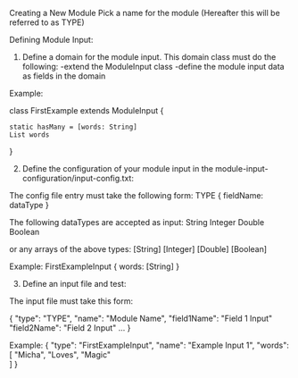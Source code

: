 Creating a New Module
Pick a name for the module (Hereafter this will be referred to as TYPE)

Defining Module Input:
1. Define a domain for the module input. This domain class must do the following:
-extend the ModuleInput class
-define the module input data as fields in the domain

Example:

class FirstExample extends ModuleInput {

    static hasMany = [words: String]
    List words
}

2. Define the configuration of your module input in the module-input-configuration/input-config.txt:

The config file entry must take the following form:
TYPE
{
	fieldName: dataType
}

The following dataTypes are accepted as input:
String
Integer
Double
Boolean

or any arrays of the above types:
[String]
[Integer]
[Double]
[Boolean]

Example:
FirstExampleInput
{
    words: [String]
}

3. Define an input file and test:

The input file must take this form:

{
	"type": "TYPE",
	"name": "Module Name",
	"field1Name": "Field 1 Input"
	"field2Name": "Field 2 Input"
	...
}

Example: 
{
	"type": "FirstExampleInput",
	"name": "Example Input 1",
	"words": [
		"Micha",
		"Loves",
		"Magic"			
	]
}











